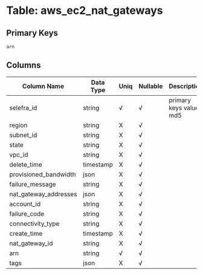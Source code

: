 # Table: aws_ec2_nat_gateways

## Primary Keys 

```
arn
```


## Columns 

|  Column Name   |  Data Type  | Uniq | Nullable | Description | 
|  ----  | ----  | ----  | ----  | ---- | 
| selefra_id | string | √ | √ | primary keys value md5 | 
| region | string | X | √ |  | 
| subnet_id | string | X | √ |  | 
| state | string | X | √ |  | 
| vpc_id | string | X | √ |  | 
| delete_time | timestamp | X | √ |  | 
| provisioned_bandwidth | json | X | √ |  | 
| failure_message | string | X | √ |  | 
| nat_gateway_addresses | json | X | √ |  | 
| account_id | string | X | √ |  | 
| failure_code | string | X | √ |  | 
| connectivity_type | string | X | √ |  | 
| create_time | timestamp | X | √ |  | 
| nat_gateway_id | string | X | √ |  | 
| arn | string | √ | √ |  | 
| tags | json | X | √ |  | 


